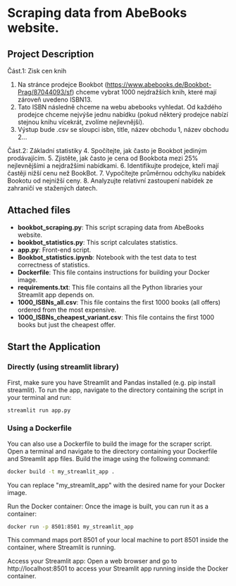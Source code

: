 # Scraping data from AbeBooks website.

## Project Description

Část.1: Zisk cen knih
1. Na stránce prodejce Bookbot (https://www.abebooks.de/Bookbot-Prag/87044093/sf)
chceme vybrat 1000 nejdražších knih, které mají zároveň uvedeno ISBN13.
2. Tato ISBN následně chceme na webu abebooks vyhledat. Od každého prodejce
chceme nejvýše jednu nabídku (pokud některý prodejce nabízí stejnou knihu
vícekrát, zvolíme nejlevnější).
3. Výstup bude .csv se sloupci isbn, title, název obchodu 1, název obchodu 2...

Část.2: Základní statistiky
4. Spočítejte, jak často je Bookbot jediným prodávajícím.
5. Zjistěte, jak často je cena od Bookbota mezi 25% nejlevnějšími a nejdražšími
nabídkami.
6. Identifikujte prodejce, kteří mají častěji nižší cenu než BookBot.
7. Vypočítejte průměrnou odchylku nabídek Bookotu od nejnižší ceny.
8. Analyzujte relativní zastoupení nabídek ze zahraničí ve stažených datech.

## Attached files
- **bookbot_scraping.py**: This script scraping data from AbeBooks website.
- **bookbot_statistics.py**: This script calculates statistics.
- **app.py**: Front-end script.
- **Bookbot_statistics.ipynb**: Notebook with the test data to test correctness of statistics.
- **Dockerfile**: This file contains instructions for building your Docker image.
- **requirements.txt**: This file contains all the Python libraries your Streamlit app depends on.
- **1000_ISBNs_all.csv**: This file contains the first 1000 books (all offers) ordered from the most expensive.
- **1000_ISBNs_cheapest_variant.csv**: This file contains the first 1000 books but just the cheapest offer.

## Start the Application

### Directly (using streamlit library)
First, make sure you have Streamlit and Pandas installed (e.g. pip install streamlit). 
To run the app, navigate to the directory containing the script in your terminal and run:
```python
streamlit run app.py
```

### Using a Dockerfile
You can also use a Dockerfile to build the image for the scraper script. Open a terminal and navigate to the directory containing your Dockerfile and Streamlit app files.
Build the image using the following command:
```bash
docker build -t my_streamlit_app .
```
You can replace "my_streamlit_app" with the desired name for your Docker image.

Run the Docker container: Once the image is built, you can run it as a container:
```bash
docker run -p 8501:8501 my_streamlit_app
```

This command maps port 8501 of your local machine to port 8501 inside the container, where Streamlit is running.

Access your Streamlit app: Open a web browser and go to http://localhost:8501 to access your Streamlit app running inside the Docker container.



